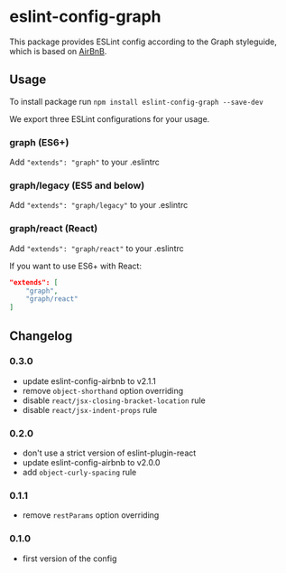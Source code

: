 # eslint-config-graph

This package provides ESLint config according to the Graph styleguide, which is based on [AirBnB](https://github.com/airbnb/javascript).

## Usage

To install package run `npm install eslint-config-graph --save-dev`

We export three ESLint configurations for your usage.

### graph (ES6+)

Add `"extends": "graph"` to your .eslintrc

### graph/legacy (ES5 and below)

Add `"extends": "graph/legacy"` to your .eslintrc

### graph/react (React)

Add `"extends": "graph/react"` to your .eslintrc

If you want to use ES6+ with React:

```json
"extends": [
    "graph",
    "graph/react"
]
```

## Changelog

### 0.3.0
- update eslint-config-airbnb to v2.1.1
- remove `object-shorthand` option overriding
- disable `react/jsx-closing-bracket-location` rule
- disable `react/jsx-indent-props` rule

### 0.2.0
- don't use a strict version of eslint-plugin-react
- update eslint-config-airbnb to v2.0.0
- add `object-curly-spacing` rule

### 0.1.1
- remove `restParams` option overriding

### 0.1.0
- first version of the config

